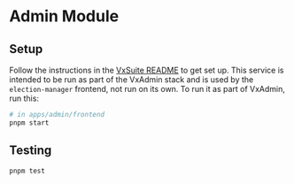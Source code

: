 # Admin Module

## Setup

Follow the instructions in the [VxSuite README](../../../README.md) to get set
up. This service is intended to be run as part of the VxAdmin stack and is used
by the `election-manager` frontend, not run on its own. To run it as part of
VxAdmin, run this:

```sh
# in apps/admin/frontend
pnpm start
```

## Testing

```sh
pnpm test
```
